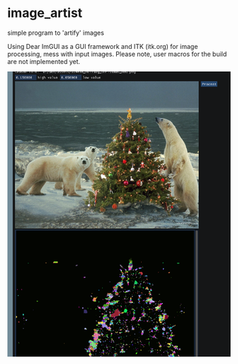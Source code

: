 # image_artist
simple program to 'artify' images

Using Dear ImGUI as a GUI framework and ITK (itk.org) for image processing, mess with input images. 
Please note, user macros for the build are not implemented yet.

![GitHub Logo](sample_image.png)
